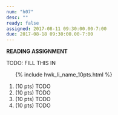 ```yaml
---
num: "h07"
desc: ""
ready: false
assigned: 2017-08-11 09:30:00.00-7:00
due: 2017-08-18 09:30:00.00-7:00
---
```


<b>READING ASSIGNMENT</b>

TODO: FILL THIS IN

<ol>

{% include hwk_li_name_10pts.html %}

<li> (10 pts) TODO </li>

<li> (10 pts) TODO
<div class="pagebreak">
</div>
</li>

<li> (10 pts) TODO </li>

<li> (10 pts) TODO </li>

</ol>

